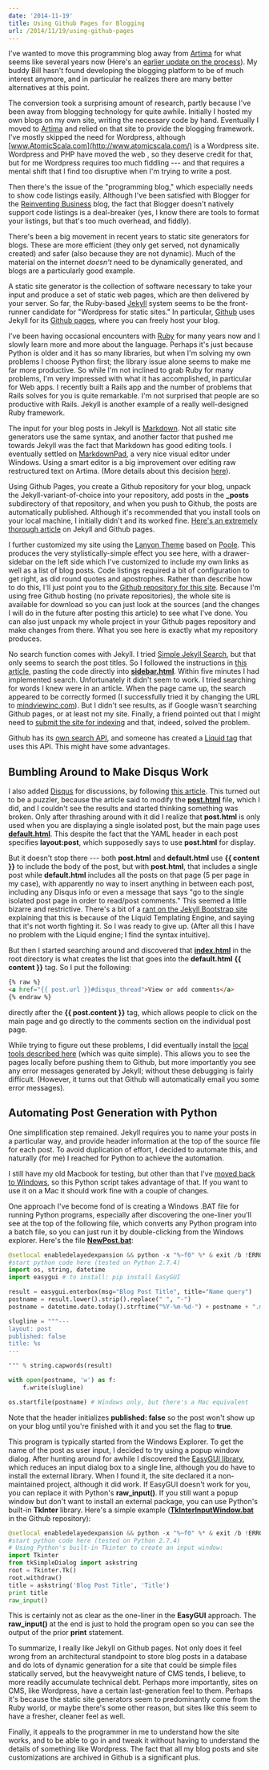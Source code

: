 ```yaml
---
date: '2014-11-19'
title: Using Github Pages for Blogging
url: /2014/11/19/using-github-pages
---
```



I've wanted to move this programming blog away from [Artima](http://www.artima.com/weblogs/index.jsp?blogger=beckel) for what seems like several years now (Here's an [earlier update on the process](http://www.artima.com/weblogs/viewpost.jsp?thread=361740)). My buddy Bill hasn't found developing the blogging platform to be of much interest anymore, and in particular he realizes there are many better alternatives at this point.

The conversion took a surprising amount of research, partly because I've been away from blogging technology for quite awhile. Initially I hosted my own blogs on my own site, writing the necessary code by hand. Eventually I moved to [Artima](http://www.artima.com/weblogs/index.jsp?blogger=beckel) and relied on that site to provide the blogging framework. I've mostly skipped the need for Wordpress, although [www.AtomicScala.com](http://www.atomicscala.com/) is a Wordpress site. Wordpress and PHP have moved the web , so they deserve credit for that, but for me Wordpress requires too much fiddling --- and that requires a mental shift that I find too disruptive when I'm trying to write a post.

Then there's the issue of the "programming blog," which especially needs to show code listings easily. Although I've been satisfied with Blogger for the [Reinventing Business](http://www.reinventing-business.com/) blog, the fact that Blogger doesn't natively support code listings is a deal-breaker (yes, I know there are tools to format your listings, but that's too much overhead, and fiddly).

There's been a big movement in recent years to static site generators for blogs. These are more efficient (they only get served, not dynamically created) and safer (also because they are not dynamic). Much of the material on the internet *doesn't* need to be dynamically generated, and blogs are a particularly good example.

A static site generator is the collection of software necessary to take your input and produce a set of static web pages, which are then delivered by your server. So far, the Ruby-based [Jekyll](http://jekyllrb.com/) system seems to be the front-runner candidate for "Wordpress for static sites." In particular, [Github](https://github.com/) uses Jekyll for its [Github pages](https://pages.github.com/), where you can freely host your blog.

I've been having occasional encounters with [Ruby](https://www.ruby-lang.org/en/) for many years now and I slowly learn more and more about the language. Perhaps it's just because Python is older and it has so many libraries, but when I'm solving my own problems I choose Python first; the library issue alone seems to make me far more productive. So while I'm not inclined to grab Ruby for many problems, I'm very impressed with what it has accomplished, in particular for Web apps. I recently built a Rails app and the number of problems that Rails solves for you is quite remarkable. I'm not surprised that people are so productive with Rails. Jekyll is another example of a really well-designed Ruby framework.

The input for your blog posts in Jekyll is [Markdown](http://daringfireball.net/projects/markdown/syntax). Not all static site generators use the same syntax, and another factor that pushed me towards Jekyll was the fact that Markdown has good editing tools. I eventually settled on [MarkdownPad](http://markdownpad.com/), a very nice visual editor under Windows. Using a smart editor is a big improvement over editing raw restructured text on Artima. (More details about this decision [here](http://www.artima.com/weblogs/viewpost.jsp?thread=361787)).

Using Github Pages, you create a Github repository for your blog, unpack the Jekyll-variant-of-choice into your repository, add posts in the **_posts** subdirectory of that repository, and when you push to Github, the posts are automatically published. Although it's recommended that you install tools on your local machine, I initially didn't and its worked fine. [Here's an extremely thorough article](http://www.smashingmagazine.com/2014/08/01/build-blog-jekyll-github-pages/) on Jekyll and Github pages.

I further customized my site using the [Lanyon Theme](https://github.com/poole/lanyon#readme) based on [Poole](http://getpoole.com/). This produces the very stylistically-simple effect you see here, with a drawer-sidebar on the left side which I've customized to include my own links as well as a list of blog posts. Code listings required a bit of configuration to get right, as did round quotes and apostrophes. Rather than describe how to do this, I'll just point you to the [Github repository for this site](https://github.com/BruceEckel/BruceEckel.github.io). Because I'm using free Github hosting (no private repositories), the whole site is available for download so you can just look at the sources (and the changes I will do in the future after posting this article) to see what I've done. You can also just unpack my whole project in your Github pages repository and make changes from there. What you see here is exactly what my repository produces.

No search function comes with Jekyll. I tried [Simple Jekyll Search](https://github.com/christian-fei/Simple-Jekyll-Search), but that only seems to search the post titles. So I followed the instructions in [this article](http://truongtx.me/2012/12/28/jekyll-create-simple-search-box/), pasting the code directly into [**sidebar.html**](https://github.com/BruceEckel/BruceEckel.github.io/blob/master/_includes/sidebar.html). Within five minutes I had implemented search. Unfortunately it didn't seem to work. I tried searching for words I knew were in an article. When the page came up, the search appeared to be correctly formed (I successfully tried it by changing the URL to [mindviewinc.com](http://mindviewinc.com/)). But I didn't see results, as if Google wasn't searching Github pages, or at least not my site. Finally, a friend pointed out that I might need to [submit the site for indexing](http://www.google.com/submityourcontent/website-owner/) and that, indeed, solved the problem.

Github has its [own search API](https://developer.github.com/v3/search/), and someone has created a [Liquid tag](http://rubygems.org/gems/jekyll-github-pages-search) that uses this API. This might have some advantages.

## Bumbling Around to Make Disqus Work ##

I also added [Disqus](https://disqus.com/) for discussions, by following [this article](http://joshualande.com/jekyll-github-pages-poole/). This turned out to be a puzzler, because the article said to modify the [**post.html**](https://github.com/BruceEckel/BruceEckel.github.io/blob/master/_layouts/post.html) file, which I did, and I couldn't see the results and started thinking something was broken. Only after thrashing around with it did I realize that **post.html** is only used when you are displaying a single isolated post, but the main page uses [**default.html**](https://github.com/BruceEckel/BruceEckel.github.io/blob/master/_layouts/default.html). This despite the fact that the YAML header in each post specifies **layout:post**, which supposedly says to use **post.html** for display.

But it doesn't stop there --- both **post.html** and **default.html** use **{{ content }}** to include the body of the post, but with **post.html**, that includes a single post while **default.html** includes all the posts on that page (5 per page in my case), with apparently no way to insert anything in between each post, including any Disqus info or even a message that says "go to the single isolated post page in order to read/post comments." This seemed a little bizarre and restrictive. There's a bit of a [rant on the Jekyll Bootstrap site](http://jekyllbootstrap.com/lessons/jekyll-introduction.html#toc_16) explaining that this is because of the Liquid Templating Engine, and saying that it's not worth fighting it. So I was ready to give up. (After all this I have no problem with the Liquid engine; I find the syntax intuitive).

But then I started searching around and discovered that [**index.html**](https://github.com/BruceEckel/BruceEckel.github.io/blob/master/index.html) in the root directory is what creates the list that goes into the **default.html** **{{ content }}** tag. So I put the following:

```html
{% raw %}
<a href="{{ post.url }}#disqus_thread">View or add comments</a>
{% endraw %}
```
directly after the **{{ post.content }}** tag, which allows people to click on the main page and go directly to the comments section on the individual post page.

While trying to figure out these problems, I did eventually install the [local tools described here](https://help.github.com/articles/using-jekyll-with-pages/#using-jekyll) (which was quite simple). This allows you to see the pages locally before pushing them to Github, but more importantly you see any error messages generated by Jekyll; without these debugging is fairly difficult. (However, it turns out that Github will automatically email you some error messages).

## Automating Post Generation with Python ##

One simplification step remained. Jekyll requires you to name your posts in a particular way, and provide header information at the top of the source file for each post. To avoid duplication of effort, I decided to automate this, and naturally (for me) I reached for Python to achieve the automation.

I still have my old Macbook for testing, but other than that I've [moved back to Windows](http://www.artima.com/weblogs/viewpost.jsp?thread=350864), so this Python script takes advantage of that. If you want to use it on a Mac it should work fine with a couple of changes.

One approach I've become fond of is creating a Windows .BAT file for running Python programs, especially after discovering the one-liner you'll see at the top of the following file, which converts any Python program into a batch file, so you can just run it by double-clicking from the Windows explorer. Here's the file [**NewPost.bat**](https://github.com/BruceEckel/BruceEckel.github.io/blob/master/_posts/NewPost.bat):

```python
@setlocal enabledelayedexpansion && python -x "%~f0" %* & exit /b !ERRORLEVEL!
#start python code here (tested on Python 2.7.4)
import os, string, datetime
import easygui # to install: pip install EasyGUI

result = easygui.enterbox(msg="Blog Post Title", title="Name query")
postname = result.lower().strip().replace(" ", "-")
postname = datetime.date.today().strftime("%Y-%m-%d-") + postname + ".md"

slugline = """---
layout: post
published: false
title: %s
---

""" % string.capwords(result)

with open(postname, 'w') as f:
    f.write(slugline)

os.startfile(postname) # Windows only, but there's a Mac equivalent
```

Note that the header initializes **published: false** so the post won't show up on your blog until you're finished with it and you set the flag to **true**.

This program is typically started from the Windows Explorer. To get the name of the post as user input, I decided to try using a popup window dialog. After hunting around for awhile I discovered the [EasyGUI library](http://easygui.sourceforge.net/), which reduces an input dialog box to a single line, although you do have to install the external library. When I found it, the site declared it a non-maintained project, although it did work. If EasyGUI doesn't work for you, you can replace it with Python's **raw_input()**. If you still want a popup window but don't want to install an external package, you can use Python's built-in **TkInter** library. Here's a simple example ([**TkInterInputWindow.bat**](https://github.com/BruceEckel/BruceEckel.github.io/blob/master/_posts/TkInterInputWindow.bat) in the Github repository):

```python
@setlocal enabledelayedexpansion && python -x "%~f0" %* & exit /b !ERRORLEVEL!
#start python code here (tested on Python 2.7.4)
# Using Python's built-in Tkinter to create an input window:
import Tkinter
from tkSimpleDialog import askstring
root = Tkinter.Tk()
root.withdraw()
title = askstring('Blog Post Title', 'Title')
print title
raw_input()
```  
This is certainly not as clear as the one-liner in the **EasyGUI** approach. The **raw_input()** at the end is just to hold the program open so you can see the output of the prior **print** statement.

To summarize, I really like Jekyll on Github pages. Not only does it feel wrong from an architectural standpoint to store blog posts in a database and do lots of dynamic generation for a site that could be simple files statically served, but the heavyweight nature of CMS tends, I believe, to more readily accumulate technical debt. Perhaps more importantly, sites on CMS, like Wordpress, have a certain last-generation feel to them. Perhaps it's because the static site generators seem to predominantly come from the Ruby world, or maybe there's some other reason, but sites like this seem to have a fresher, cleaner feel as well.

Finally, it appeals to the programmer in me to understand how the site works, and to be able to go in and tweak it without having to understand the details of something like Wordpress. The fact that all my blog posts and site customizations are archived in Github is a significant plus.